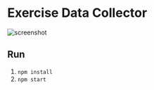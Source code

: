 # Exercise Data Collector

![screenshot](https://raw.githubusercontent.com/rohankatakam/exerciselabeler/main/screenshot.png)

## Run
1. `npm install`
2. `npm start`
